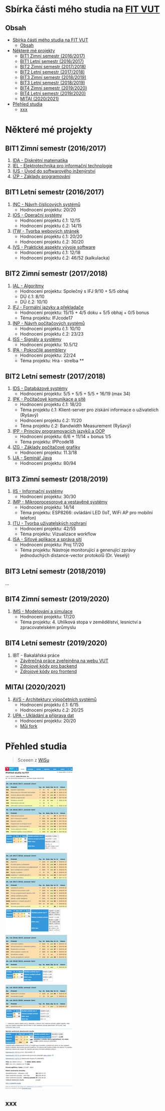 
# Sbírka části mého studia na [FIT VUT](https://www.fit.vut.cz/.cs)

## Obsah
- [Sbírka části mého studia na FIT VUT](#sbírka-části-mého-studia-na-fit-vut)
	- [Obsah](#obsah)
- [Některé mé projekty](#některé-mé-projekty)
	- [BIT1 Zimní semestr (2016/2017)](#bit1-zimní-semestr-20162017)
	- [BIT1 Letní semestr (2016/2017)](#bit1-letní-semestr-20162017)
	- [BIT2 Zimní semestr (2017/2018)](#bit2-zimní-semestr-20172018)
	- [BIT2 Letní semestr (2017/2018)](#bit2-letní-semestr-20172018)
	- [BIT3 Zimní semestr (2018/2019)](#bit3-zimní-semestr-20182019)
	- [BIT3 Letní semestr (2018/2019)](#bit3-letní-semestr-20182019)
	- [BIT4 Zimní semestr (2019/2020)](#bit4-zimní-semestr-20192020)
	- [BIT4 Letní semestr (2019/2020)](#bit4-letní-semestr-20192020)
	- [MITAI (2020/2021)](#mitai-20202021)
- [Přehled studia](#přehled-studia)
	- [xxx](#xxx)

# Některé mé projekty

## BIT1 Zimní semestr (2016/2017)
1. [IDA - Diskrétní matematika](subjects/IDA)
2. [IEL - Elektrotechnika pro informační technologie](subjects/IEL)
3. [IUS - Úvod do softwarového inženýrství](subjects/IUS)
4. [IZP - Základy programování](subjects/IZP)

## BIT1 Letní semestr (2016/2017)
1. [INC - Návrh číslicových systémů](subjects/INC)
	- Hodnocení projektu: 20/20
1. [IOS - Operační systémy](subjects/IOS)
	- Hodnocení projektu č.1: 12/15
	- Hodnocení projektu č.2: 14/15
1. [ITW - Tvorba webových stránek](subjects/ITW)
	- Hodnocení projektu č.1: 20/20
	- Hodnocení projektu č.2: 30/20
1. [IVS - Praktické aspekty vývoje software](subjects/IVS)
	- Hodnocení projektu č.1: 12/18
	- Hodnocení projektu č.2: 46/52 (kalkulacka)

## BIT2 Zimní semestr (2017/2018)
1. [IAL - Algoritmy](subjects/)
	- Hodnocení projektu: Společný s IFJ 9/10 + 5/5 obhaj
	- DÚ č.1: 8/10
	- DÚ č.2: 10/10
1. [IFJ - Formální jazyky a překladače](https://github.com/MWarCZ/IFJ17)
	- Hodnocení projektu: 15/15 + 4/5 doku + 5/5 obhaj + 0/5 bonus
	- Téma projektu: IFJcode17
1. [INP - Návrh počítačových systémů](subjects/)
	- Hodnocení projektu č.1: 10/10
	- Hodnocení projektu č.2: 23/23
1. [ISS - Signály a systémy](subjects/)
	- Hodnocení projektu: 10.5/12
1. [IPA - Pokročilé asemblery](subjects/)
	- Hodnocení projektu: 22/24
	- Téma projektu: Hra - strelba **

## BIT2 Letní semestr (2017/2018)
1. [IDS - Databázové systémy](subjects/)
	- Hodnocení projektu: 5/5 + 5/5 + 5/5 + 16/19 (max 34)
1. [IPK - Počítačové komunikace a sítě](subjects/IPK)
	- Hodnocení projektu č.1: 18/20
	- Téma projektu č.1: Klient-server pro získání informace o uživatelích (Ryšavý)
	- Hodnocení projektu č.2: 11/20
	- Téma projektu č.2: Bandwidth Measurement (Ryšavý)
2. [IPP - Principy programovacích jazyků a OOP](https://gitlab.com/MWarCZ/IPPcode18)
	- Hodnocení projektu: 6/6 + 11/14 + bonus 1/5 
	- Téma projektu: IPPcode18
1. [IZG - Základy počítačové grafiky](subjects/IZG)
	- Hodnocení projektu: 11.3/18
2. [IJA - Seminář Java](https://github.com/MWarCZ/IJA)
	- Hodnocení projektu: 80/94

## BIT3 Zimní semestr (2018/2019)
1. [IIS - Informační systémy](https://github.com/MWarCZ/iis)
	- Hodnocení projektu: 30/30
2. [IMP - Mikroprocesorové a vestavěné systémy](subjects/IMP)
	- Hodnocení projektu: 14/14
	- Téma projektu: ESP8266: ovládání LED (IoT, WiFi AP pro mobilní telefon)
2. [ITU - Tvorba uživatelských rozhraní](subjects/ITU)
	- Hodnocení projektu: 42/55
	- Téma projektu: Vizualizace workflow 
2. [ISA - Síťové aplikace a správa sítí](subjects/ISA)
	- Hodnocení projektu: Proj 17/20
	- Téma projektu: Nástroje monitorující a generující zprávy jednoduchých distance-vector protokolů (Dr. Veselý)

## BIT3 Letní semestr (2018/2019)
...

## BIT4 Zimní semestr (2019/2020)
1. [IMS - Modelování a simulace](subjects/IMS) 
	- Hodnocení projektu: 17/20
    - Téma projektu: 4. Uhlíková stopa v zemědělství, lesnictví a zpracovatelském průmyslu

## BIT4 Letní semestr (2019/2020)
1. IBT - Bakalářská práce
   - [Závěrečná práce zveřejněna na webu VUT](https://www.vutbr.cz/studenti/zav-prace?zp_id=129138)
   - [Zdrojové kódy pro backend](https://github.com/MWarCZ/MWEServer)
   - [Zdrojové kódy pro frontend](https://github.com/MWarCZ/MWEClient)

## MITAI (2020/2021)
1. [AVS - Architektury výpočetních systémů](subjects/AVS)
   - Hodnocení projektu č.1: 6/15
   - Hodnocení projektu č.2: 20/25
2. [UPA - Ukládání a příprava dat](https://github.com/xtrnen/UPA-project)
   - Hodnocení projektu: 20/20
   - [Můj fork](https://github.com/MWarCZ/UPA-project)


# Přehled studia
> Sceeen z [WISu](https://wis.fit.vutbr.cz/FIT/)

![Přehled_studia_na_FIT](img/wis-2.png)

## xxx
